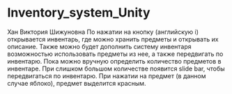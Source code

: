 # Inventory_system_Unity
Хан Виктория Шижуновна 
По нажатии на кнопку (английскую i) открывается инвентарь, где можно хранить предметы и открывать их описание. Также можно будет дополнить систему инвентаря возможностью использовать предметы из нее, а также передвигать по инвентарю. Пока можно вручную определить количество предметов в инвентаре. При слишком большом количестве появится slide bar, чтобы передвигаться по инвентарю. При нажатии на предмет (в данном случае яблоко), предмет выделится красным. 
